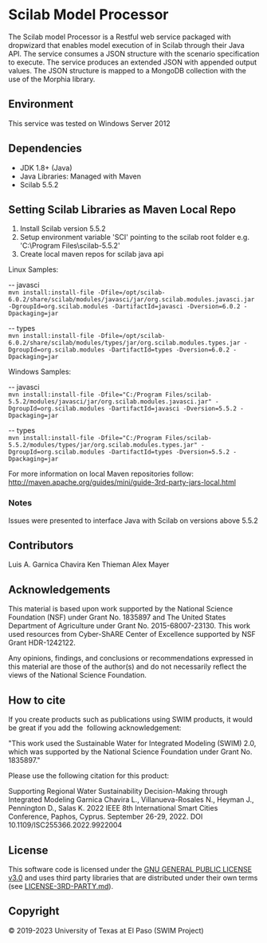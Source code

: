 # Scilab Model Processor

The Scilab model Processor is a Restful web service packaged with dropwizard that enables model execution of in Scilab through their Java API. 
The service consumes a JSON structure with the scenario specification to execute. The service produces an extended JSON with appended output values.
The JSON structure is mapped to a MongoDB collection with the use of 
the Morphia library. 

## Environment
This service was tested on Windows Server 2012

## Dependencies
+ JDK 1.8+ (Java)
+ Java Libraries: Managed with Maven
+ Scilab 5.5.2 


## Setting Scilab Libraries as Maven Local Repo

1. Install Scilab version 5.5.2
2. Setup environment variable 'SCI' pointing to the scilab root folder e.g. 'C:\Program Files\scilab-5.5.2'
3. Create local maven repos for scilab java api

Linux Samples: 

-- javasci  
`mvn install:install-file -Dfile=/opt/scilab-6.0.2/share/scilab/modules/javasci/jar/org.scilab.modules.javasci.jar -DgroupId=org.scilab.modules -DartifactId=javasci -Dversion=6.0.2 -Dpackaging=jar`

-- types  
`mvn install:install-file -Dfile=/opt/scilab-6.0.2/share/scilab/modules/types/jar/org.scilab.modules.types.jar -DgroupId=org.scilab.modules -DartifactId=types -Dversion=6.0.2 -Dpackaging=jar`

Windows Samples:     

-- javasci  
`mvn install:install-file -Dfile="C:/Program Files/scilab-5.5.2/modules/javasci/jar/org.scilab.modules.javasci.jar" -DgroupId=org.scilab.modules -DartifactId=javasci -Dversion=5.5.2 -Dpackaging=jar`

-- types  
`mvn install:install-file -Dfile="C:/Program Files/scilab-5.5.2/modules/types/jar/org.scilab.modules.types.jar" -DgroupId=org.scilab.modules -DartifactId=types -Dversion=5.5.2 -Dpackaging=jar`

For more information on local Maven repositories follow:
<http://maven.apache.org/guides/mini/guide-3rd-party-jars-local.html>

### Notes
Issues were presented to interface Java with Scilab on versions above 5.5.2

## Contributors
Luis A. Garnica Chavira
Ken Thieman
Alex Mayer

## Acknowledgements
This material is based upon work supported by the National Science Foundation (NSF) under Grant No. 1835897 and The United States Department of Agriculture under Grant No. 2015-68007-23130. This work used resources from Cyber-ShARE Center of Excellence supported by NSF Grant HDR-1242122. 

Any opinions, findings, and conclusions or recommendations expressed in this material are those of the author(s) and do not necessarily reflect the views of the National Science Foundation. 

## How to cite
If you create products such as publications using SWIM products, it would be great if you add the  following acknowledgement:   

"This work used the Sustainable Water for Integrated Modeling (SWIM) 2.0, which was supported by the National Science Foundation under Grant No. 1835897."  

Please use the following citation for this product:     

Supporting Regional Water Sustainability Decision-Making through Integrated Modeling
Garnica Chavira L., Villanueva-Rosales N., Heyman J., Pennington D., Salas K.
2022 IEEE 8th International Smart Cities Conference, Paphos, Cyprus. September 26-29, 2022.
DOI 10.1109/ISC255366.2022.9922004   

## License
This software code is licensed under the [GNU GENERAL PUBLIC LICENSE v3.0](https://github.com/iLink-CyberShARE/SWIM-IT/blob/master/LICENSE) and uses third party libraries that are distributed under their own terms (see [LICENSE-3RD-PARTY.md](./LICENSE-3RD-PARTY.md)).

## Copyright
© 2019-2023 University of Texas at El Paso (SWIM Project) 

